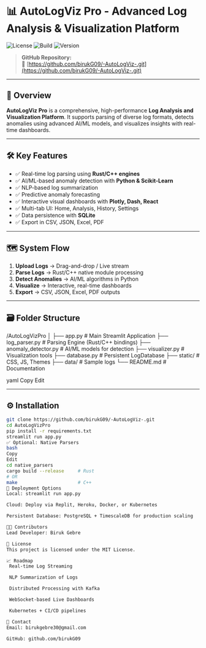 # 📊 AutoLogViz Pro - Advanced Log Analysis & Visualization Platform

![License](https://img.shields.io/badge/license-MIT-blue.svg) ![Build](https://img.shields.io/badge/build-passing-brightgreen.svg) ![Version](https://img.shields.io/badge/version-2.0-blue.svg)

> **GitHub Repository:**  
🔗 [https://github.com/birukG09/-AutoLogViz-.git](https://github.com/birukG09/-AutoLogViz-.git)

---

## 🚀 Overview
**AutoLogViz Pro** is a comprehensive, high-performance **Log Analysis and Visualization Platform**. It supports parsing of diverse log formats, detects anomalies using advanced AI/ML models, and visualizes insights with real-time dashboards.

---

## 🛠️ Key Features
- ✅ Real-time log parsing using **Rust/C++ engines**
- ✅ AI/ML-based anomaly detection with **Python & Scikit-Learn**
- ✅ NLP-based log summarization
- ✅ Predictive anomaly forecasting
- ✅ Interactive visual dashboards with **Plotly, Dash, React**
- ✅ Multi-tab UI: Home, Analysis, History, Settings
- ✅ Data persistence with **SQLite**
- ✅ Export in CSV, JSON, Excel, PDF

---

## 🗺️ System Flow
1. **Upload Logs** → Drag-and-drop / Live stream
2. **Parse Logs** → Rust/C++ native module processing
3. **Detect Anomalies** → AI/ML algorithms in Python
4. **Visualize** → Interactive, real-time dashboards
5. **Export** → CSV, JSON, Excel, PDF outputs

---

## 🗃️ Folder Structure
/AutoLogVizPro
│
├── app.py # Main Streamlit Application
├── log_parser.py # Parsing Engine (Rust/C++ bindings)
├── anomaly_detector.py # AI/ML models for detection
├── visualizer.py # Visualization tools
├── database.py # Persistent LogDatabase
├── static/ # CSS, JS, Themes
├── data/ # Sample logs
└── README.md # Documentation

yaml
Copy
Edit

---

## ⚙️ Installation
```bash
git clone https://github.com/birukG09/-AutoLogViz-.git
cd AutoLogVizPro
pip install -r requirements.txt
streamlit run app.py
✅ Optional: Native Parsers
bash
Copy
Edit
cd native_parsers
cargo build --release     # Rust
# OR
make                      # C++
🚀 Deployment Options
Local: streamlit run app.py

Cloud: Deploy via Replit, Heroku, Docker, or Kubernetes

Persistent Database: PostgreSQL + TimescaleDB for production scaling

👨‍💻 Contributors
Lead Developer: Biruk Gebre

📄 License
This project is licensed under the MIT License.

📈 Roadmap
 Real-time Log Streaming

 NLP Summarization of Logs

 Distributed Processing with Kafka

 WebSocket-based Live Dashboards

 Kubernetes + CI/CD pipelines

📩 Contact
Email: birukgebre30@gmail.com

GitHub: github.com/birukG09
